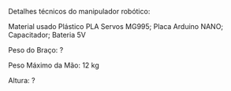 Detalhes técnicos do manipulador robótico:

Material usado 
Plástico PLA
Servos MG995; 
Placa Arduino NANO; 
Capacitador; 
Bateria 5V

Peso do Braço:
?

Peso Máximo da Mão: 
12 kg

Altura:
?




